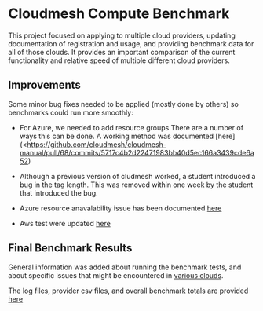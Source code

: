 # Cloudmesh Compute Benchmark

This project focused on applying to multiple cloud providers, updating documentation of registration and usage, and providing benchmark data for all of those clouds. It provides an important comparison of the current functionality and relative speed of multiple different cloud providers. 


## Improvements

Some minor bug fixes needed to be applied (mostly done by others) so benchmarks could run more smoothly:

- For Azure, we needed to add resource groups There are a number of ways this can be done. A working method was documented [here](<https://github.com/cloudmesh/cloudmesh-manual/pull/68/commits/5717c4b2d22471983bb40d5ec166a3439cde6a52)

- Although a previous version of cludmesh worked, a student introduced a bug in the tag length. This was removed within one week by the student that introduced the bug.  

- Azure resource anavalability issue has been documented [here](https://github.com/cloudmesh/cloudmesh-manual/pull/71)

- Aws test were updated [here](<https://github.com/cloudmesh/cloudmesh-cloud/pull/349>)


## Final Benchmark Results

General information was added about running the benchmark tests, and about specific issues that might be encountered in [various clouds](https://github.com/cloudmesh/cloudmesh-cloud/blob/master/tests/cloud/README.rst).

The log files, provider csv files, and overall benchmark totals are provided 
[here](https://github.com/cloudmesh/cloudmesh-cloud/pull/349)
